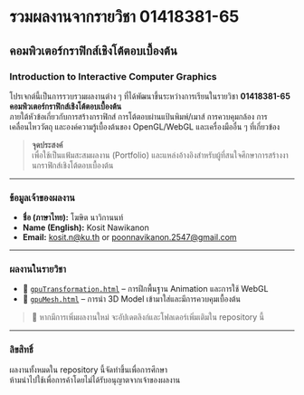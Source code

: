 # รวมผลงานจากรายวิชา 01418381-65  
## คอมพิวเตอร์กราฟิกส์เชิงโต้ตอบเบื้องต้น  
### Introduction to Interactive Computer Graphics

โปรเจกต์นี้เป็นการรวบรวมผลงานต่าง ๆ ที่ได้พัฒนาขึ้นระหว่างการเรียนในรายวิชา **01418381-65 คอมพิวเตอร์กราฟิกส์เชิงโต้ตอบเบื้องต้น**  
ภายใต้หัวข้อเกี่ยวกับการสร้างกราฟิกส์ การโต้ตอบผ่านแป้นพิมพ์/เมาส์ การควบคุมกล้อง การเคลื่อนไหววัตถุ และองค์ความรู้เบื้องต้นของ OpenGL/WebGL และเครื่องมืออื่น ๆ ที่เกี่ยวข้อง

> **จุดประสงค์**  
เพื่อใช้เป็นแฟ้มสะสมผลงาน (Portfolio) และแหล่งอ้างอิงสำหรับผู้ที่สนใจศึกษาการสร้างงานกราฟิกส์เชิงโต้ตอบเบื้องต้น

---

### ข้อมูลเจ้าของผลงาน

- **ชื่อ (ภาษาไทย):** โฆษิต นาวิกานนท์  
- **Name (English):** Kosit Nawikanon  
- **Email:** kosit.n@ku.th or poonnavikanon.2547@gmail.com

---

### ผลงานในรายวิชา

- 🔗 [`gpuTransformation.html`](./gpuTransformation.html) – การฝึกพื้นฐาน Animation และการใช้ WebGL  
- 🔗 [`gpuMesh.html`](./gpuMesh.html) – การนำ 3D Model เข้ามาใส่และมีการควบคุมเบื้องต้น

> 🔧 หากมีการเพิ่มผลงานใหม่ จะอัปเดตลิงก์และโฟลเดอร์เพิ่มเติมใน repository นี้

---

### ลิขสิทธิ์

ผลงานทั้งหมดใน repository นี้จัดทำขึ้นเพื่อการศึกษา  
ห้ามนำไปใช้เพื่อการค้าโดยไม่ได้รับอนุญาตจากเจ้าของผลงาน

